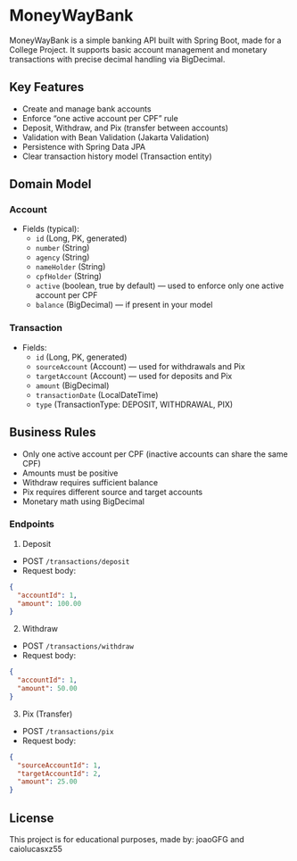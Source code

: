# MoneyWayBank

MoneyWayBank is a simple banking API built with Spring Boot, made for a College Project. It supports basic account management and monetary transactions with precise decimal handling via BigDecimal.

## Key Features
- Create and manage bank accounts
- Enforce “one active account per CPF” rule
- Deposit, Withdraw, and Pix (transfer between accounts)
- Validation with Bean Validation (Jakarta Validation)
- Persistence with Spring Data JPA
- Clear transaction history model (Transaction entity)

## Domain Model

### Account
- Fields (typical):
  - `id` (Long, PK, generated)
  - `number` (String)
  - `agency` (String)
  - `nameHolder` (String)
  - `cpfHolder` (String)
  - `active` (boolean, true by default) — used to enforce only one active account per CPF
  - `balance` (BigDecimal) — if present in your model

### Transaction
- Fields:
  - `id` (Long, PK, generated)
  - `sourceAccount` (Account) — used for withdrawals and Pix
  - `targetAccount` (Account) — used for deposits and Pix
  - `amount` (BigDecimal)
  - `transactionDate` (LocalDateTime)
  - `type` (TransactionType: DEPOSIT, WITHDRAWAL, PIX)

## Business Rules
- Only one active account per CPF (inactive accounts can share the same CPF)
- Amounts must be positive
- Withdraw requires sufficient balance
- Pix requires different source and target accounts
- Monetary math using BigDecimal 

### Endpoints

1) Deposit
- POST `/transactions/deposit`
- Request body:
```json
{
  "accountId": 1,
  "amount": 100.00
}
```

2) Withdraw
- POST `/transactions/withdraw`
- Request body:
```json
{
  "accountId": 1,
  "amount": 50.00
}
```

3) Pix (Transfer)
- POST `/transactions/pix`
- Request body:
```json
{
  "sourceAccountId": 1,
  "targetAccountId": 2,
  "amount": 25.00
}
```



## License
This project is for educational purposes, made by: joaoGFG and caiolucasxz55
